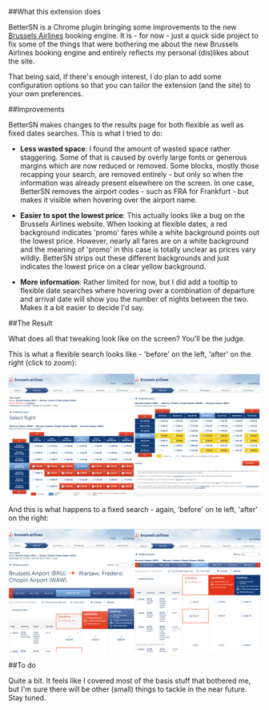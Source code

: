 ##What this extension does

BetterSN is a Chrome plugin bringing some improvements to the new [Brussels Airlines](www.brusselsairlines.com) booking engine. It is - for now - just a quick side project to fix some of the things that were bothering me about the new Brussels Airlines booking engine and entirely reflects my personal (dis)likes about the site.

That being said, if there's enough interest, I do plan to add some configuration options so that you can tailor the extension (and the site) to your own preferences.

##Improvements

BetterSN makes changes to the results page for both flexible as well as fixed dates searches. This is what I tried to do:

- **Less wasted space**: I found the amount of wasted space rather staggering. Some of that is caused by overly large fonts or generous margins which are now reduced or removed. Some blocks, mostly those recapping your search, are removed entirely - but only so when the information was already present elsewhere on the screen. In one case, BetterSN removes the airport codes - such as FRA for Frankfurt - but makes it visible when hovering over the airport name.

- **Easier to spot the lowest price**: This actually looks like a bug on the Brussels Airlines website. When looking at flexible dates, a red background indicates 'promo' fares while a white background points out the lowest price. However, nearly all fares are on a white background and the meaning of 'promo' in this case is totally unclear as prices vary wildly. BetterSN strips out these different backgrounds and just indicates the lowest price on a clear yellow background.

- **More information**: Rather limited for now, but I did add a tooltip to flexible date searches where hovering over a combination of departure and arrival date will show you the number of nights between the two. Makes it a bit easier to decide I'd say.

##The Result

What does all that tweaking look like on the screen? You'll be the judge.

This is what a flexible search looks like - 'before' on the left, 'after' on the right (click to zoom):

![flexible](https://raw.githubusercontent.com/raphaelcockx/BetterSN/master/examples/Flexible.png)

And this is what happens to a fixed search - again, 'before' on te left, 'after' on the right:

![flexible](https://raw.githubusercontent.com/raphaelcockx/BetterSN/master/examples/Fixed.png)

##To do

Quite a bit. It feels like I covered most of the basis stuff that bothered me, but I'm sure there will be other (small) things to tackle in the near future. Stay tuned.
